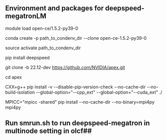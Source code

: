 ## Environment and packages for deepspeed-megatronLM ##

module load open-ce/1.5.2-py39-0

conda create -p path_to_condenv_dir --clone open-ce-1.5.2-py39-0

source activate path_to_condenv_dir

pip install deepspeed

git clone -b 22.12-dev https://github.com/NVIDIA/apex.git

cd apex

CXX=g++ pip install -v --disable-pip-version-check --no-cache-dir --no-build-isolation --global-option="--cpp_ext" --global-option="--cuda_ext" ./

MPICC="mpicc -shared" pip install --no-cache-dir --no-binary=mpi4py mpi4py

##
## Run smrun.sh to run deepspeed-megatron in multinode setting in olcf##
